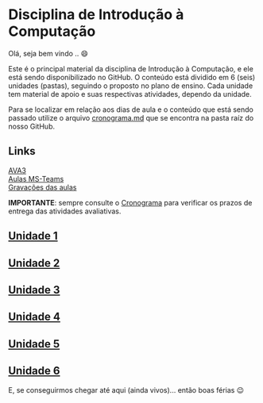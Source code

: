 <!-- [x]TODO:INICIO atualizar -->
[AVA3]: <https://ava3.furb.br/course/view.php?id=27088> "AVA3"  
[Aulas MS-Teams]: <https://teams.microsoft.com/l/channel/19%3a91f0877c603147748c113fa98d48d66a%40thread.tacv2/Geral?groupId=727d4894-8dcc-4d55-bae8-8a3b3c2955a2&tenantId=0c2d222a-ecda-4b70-960a-acef6ced3052> "Aulas MS-Teams"  
[Gravações das aulas]: <https://furb.sharepoint.com/teams/CMP0084000220212/Documentos%20Compartilhados/General/Recordings> "Gravações das aulas"  

# Disciplina de Introdução à Computação

Olá, seja bem vindo .. :smile:

Este é o principal material da disciplina de Introdução à Computação, e ele está sendo disponibilizado no GitHub. O conteúdo está dividido em 6 (seis) unidades (pastas), seguindo o proposto no plano de ensino. Cada unidade tem material de apoio e suas respectivas atividades, dependo da unidade.

Para se localizar em relação aos dias de aula e o conteúdo que está sendo passado utilize o arquivo [cronograma.md](cronograma.md) que se encontra na pasta raíz do nosso GitHub.

## Links

[AVA3]  
[Aulas MS-Teams]  
[Gravações das aulas]  

**IMPORTANTE**: sempre consulte o [Cronograma](cronograma.md "Cronograma") para verificar os prazos de entrega das atividades avaliativas.  

## [Unidade 1](./Unidade1 "Unidade 1")  

<!-- FIXME: links das disciplinas -->

## [Unidade 2](./Unidade2 "Unidade 2")  

<!-- FIXME: links das disciplinas -->

## [Unidade 3](./Unidade3 "Unidade 3")  

<!-- FIXME: links das disciplinas -->

## [Unidade 4](./Unidade4 "Unidade 4")  

<!-- FIXME: links das disciplinas -->

## [Unidade 5](./Unidade5 "Unidade 5")  

<!-- FIXME: links das disciplinas -->

## [Unidade 6](./Unidade6 "Unidade 6")  

<!-- FIXME: links das disciplinas -->

E, se conseguirmos chegar até aqui (ainda vivos)... então boas férias 😉
